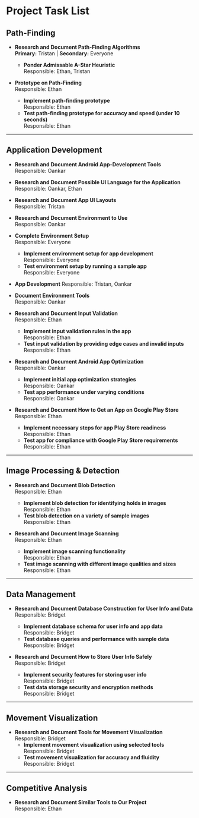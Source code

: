 # Project Task List

## Path-Finding
- **Research and Document Path-Finding Algorithms**  
  **Primary:** Tristan | **Secondary:** Everyone
  - **Ponder Admissable A-Star Heuristic**  
    Responsible: Ethan, Tristan

- **Prototype on Path-Finding**  
  Responsible: Ethan
  - **Implement path-finding prototype**  
    Responsible: Ethan
  - **Test path-finding prototype for accuracy and speed (under 10 seconds)**  
    Responsible: Ethan

---

## Application Development
- **Research and Document Android App-Development Tools**  
  Responsible: Oankar

- **Research and Document Possible UI Language for the Application**  
  Responsible: Oankar, Ethan

- **Research and Document App UI Layouts**  
  Responsible: Tristan

- **Research and Document Environment to Use**  
  Responsible: Oankar

- **Complete Environment Setup**  
  Responsible: Everyone
  - **Implement environment setup for app development**  
    Responsible: Everyone
  - **Test environment setup by running a sample app**  
    Responsible: Everyone

- **App Development**
  Responsible: Tristan, Oankar
 
- **Document Environment Tools**  
  Responsible: Oankar

- **Research and Document Input Validation**  
  Responsible: Ethan
  - **Implement input validation rules in the app**  
    Responsible: Ethan
  - **Test input validation by providing edge cases and invalid inputs**  
    Responsible: Ethan

- **Research and Document Android App Optimization**  
  Responsible: Oankar
  - **Implement initial app optimization strategies**  
    Responsible: Oankar
  - **Test app performance under varying conditions**  
    Responsible: Oankar

- **Research and Document How to Get an App on Google Play Store**  
  Responsible: Ethan
  - **Implement necessary steps for app Play Store readiness**  
    Responsible: Ethan
  - **Test app for compliance with Google Play Store requirements**  
    Responsible: Ethan

---

## Image Processing & Detection
- **Research and Document Blob Detection**  
  Responsible: Ethan
  - **Implement blob detection for identifying holds in images**  
    Responsible: Ethan
  - **Test blob detection on a variety of sample images**  
    Responsible: Ethan

- **Research and Document Image Scanning**  
  Responsible: Ethan
  - **Implement image scanning functionality**  
    Responsible: Ethan
  - **Test image scanning with different image qualities and sizes**  
    Responsible: Ethan

---

## Data Management
- **Research and Document Database Construction for User Info and Data**  
  Responsible: Bridget
  - **Implement database schema for user info and app data**  
    Responsible: Bridget
  - **Test database queries and performance with sample data**  
    Responsible: Bridget

- **Research and Document How to Store User Info Safely**  
  Responsible: Bridget
  - **Implement security features for storing user info**  
    Responsible: Bridget
  - **Test data storage security and encryption methods**  
    Responsible: Bridget

---

## Movement Visualization
- **Research and Document Tools for Movement Visualization**  
  Responsible: Bridget
  - **Implement movement visualization using selected tools**  
    Responsible: Bridget
  - **Test movement visualization for accuracy and fluidity**  
    Responsible: Bridget

---

## Competitive Analysis
- **Research and Document Similar Tools to Our Project**  
  Responsible: Ethan

